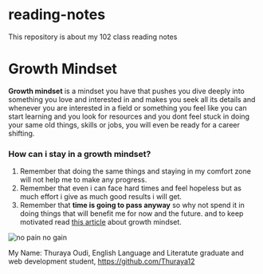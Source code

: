 # reading-notes
This repository is about my 102 class reading notes
# Growth Mindset
**Growth mindset** is a mindset you have that pushes you dive deeply into something you love and interested in and makes you seek all its details and whenever you are interested in a field or something you feel like you can start learning and you look for resources and you dont feel stuck in doing your same old things, skills or jobs, you will even be ready for a career shifting.
### How can i stay in a growth mindset?
1. Remember that doing the same things and staying in my comfort zone will not help me to make any progress.
2. Remember that even i can face hard times and feel hopeless but as much effort i give as much good results i will get.
3. Remember that **time is going to pass anyway** so why not spend it in doing things that will benefit me for now and the future.
 and to keep motivated read [this article](https://www.atlassian.com/blog/inside-atlassian/growth-mindset) about growth mindset.
 
 ![no pain no gain](https://www.marylebonephysio.com/wp-content/uploads/2016/04/No-Pain-No-Gain.jpg)
 
 My Name: Thuraya Oudi,
 English Language and Literatute graduate and web development student,
 https://github.com/Thuraya12